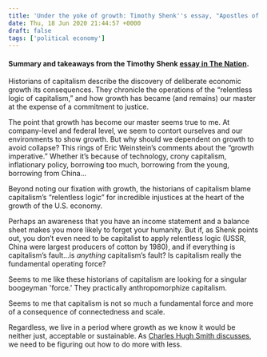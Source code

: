 ```yaml
---
title: 'Under the yoke of growth: Timothy Shenk''s essay, "Apostles of Growth"'
date: Thu, 18 Jun 2020 21:44:57 +0000
draft: false
tags: ['political economy']
---
```


#### Summary and takeaways from the Timothy Shenk [essay in The Nation](https://www.thenation.com/article/archive/apostles-growth/).

Historians of capitalism describe the discovery of deliberate economic growth its consequences. They chronicle the operations of the “relentless logic of capitalism,” and how growth has became (and remains) our master at the expense of a commitment to justice.

The point that growth has become our master seems true to me. At company-level and federal level, we seem to contort ourselves and our environments to show growth. But why should we dependent on growth to avoid collapse? This rings of Eric Weinstein’s comments about the “growth imperative.” Whether it’s because of technology, crony capitalism, inflationary policy, borrowing too much, borrowing from the young, borrowing from China…

Beyond noting our fixation with growth, the historians of capitalism blame capitalism’s “relentless logic” for incredible injustices at the heart of the growth of the U.S. economy.

Perhaps an awareness that you have an income statement and a balance sheet makes you more likely to forget your humanity. But if, as Shenk points out, you don’t even need to be capitalist to apply relentless logic (USSR, China were largest producers of cotton by 1980), and if everything is capitalism’s fault…is _anything_ capitalism’s fault? Is capitalism really the fundamental operating force?

Seems to me like these historians of capitalism are looking for a singular boogeyman 'force.' They practically anthropomorphize capitalism.

Seems to me that capitalism is not so much a fundamental force and more of a consequence of connectedness and scale.

Regardless, we live in a period where growth as we know it would be neither just, acceptable or sustainable. As [Charles Hugh Smith discusses](https://www.amazon.com/gp/product/1497533406/ref=as_li_tf_tl?ie=UTF8&camp=1789&creative=9325&creativeASIN=1497533406&linkCode=as2&tag=charleshughsm-20), we need to be figuring out how to do more with less.
